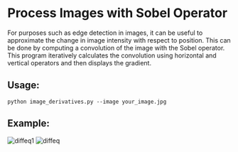 # Process Images with Sobel Operator
For purposes such as edge detection in images, it can be useful to approximate the
change in image intensity with respect to position. This can be done by computing a
convolution of the image with the Sobel operator. This program iteratively calculates
the convolution using horizontal and vertical operators and then displays the gradient.

## Usage:
`python image_derivatives.py --image your_image.jpg`
## Example:
![diffeq1](https://user-images.githubusercontent.com/47088251/203008298-d1eeeed8-c67d-4a26-82c0-064ff9584d70.jpg)
![diffeq](https://user-images.githubusercontent.com/47088251/203008292-21f94b9d-78bf-428f-9d49-595ea8ce9449.jpg)
